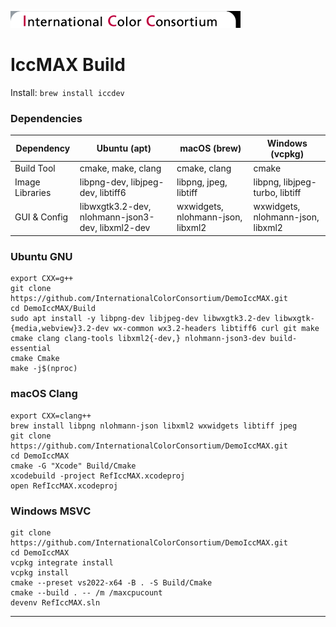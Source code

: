 [![color.org logo](ReadMeFiles/ICC_header.png "color.org")](https://color.org)

# IccMAX Build

Install: `brew install iccdev`

### Dependencies
| Dependency         | Ubuntu (apt)                     | macOS (brew)          | Windows (vcpkg)       |
|--------------------|----------------------------------|------------------------|------------------------|
| Build Tool         | cmake, make, clang               | cmake, clang           | cmake                  |
| Image Libraries    | libpng-dev, libjpeg-dev, libtiff6| libpng, jpeg, libtiff  | libpng, libjpeg-turbo, libtiff |
| GUI & Config       | libwxgtk3.2-dev, nlohmann-json3-dev, libxml2-dev | wxwidgets, nlohmann-json, libxml2 | wxwidgets, nlohmann-json, libxml2 |

### Ubuntu GNU

```
export CXX=g++
git clone https://github.com/InternationalColorConsortium/DemoIccMAX.git
cd DemoIccMAX/Build
sudo apt install -y libpng-dev libjpeg-dev libwxgtk3.2-dev libwxgtk-{media,webview}3.2-dev wx-common wx3.2-headers libtiff6 curl git make cmake clang clang-tools libxml2{-dev,} nlohmann-json3-dev build-essential
cmake Cmake
make -j$(nproc)
```

### macOS Clang

```
export CXX=clang++
brew install libpng nlohmann-json libxml2 wxwidgets libtiff jpeg
git clone https://github.com/InternationalColorConsortium/DemoIccMAX.git
cd DemoIccMAX
cmake -G "Xcode" Build/Cmake
xcodebuild -project RefIccMAX.xcodeproj
open RefIccMAX.xcodeproj
```

### Windows MSVC

```
git clone https://github.com/InternationalColorConsortium/DemoIccMAX.git
cd DemoIccMAX
vcpkg integrate install
vcpkg install
cmake --preset vs2022-x64 -B . -S Build/Cmake
cmake --build . -- /m /maxcpucount
devenv RefIccMAX.sln
```

---
